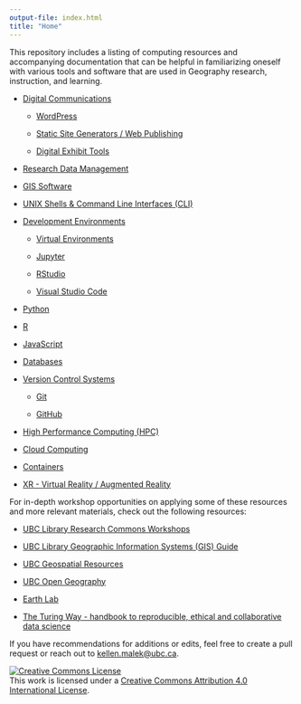 ```yaml
---
output-file: index.html
title: "Home"
---
```


This repository includes a listing of computing resources and accompanying
documentation that can be helpful in familiarizing oneself with various tools
and software that are used in Geography research, instruction, and learning.

- [Digital Communications](https://UBC-Geography.github.io/computing-resources/digital-communications/index.html)

  - [WordPress](https://UBC-Geography.github.io/computing-resources/digital-communications/#wordpress)

  - [Static Site Generators / Web Publishing](https://UBC-Geography.github.io/computing-resources/digital-communications#static-site-generators-ssg-web-publishing)

  - [Digital Exhibit Tools](https://UBC-Geography.github.io/computing-resources/digital-communications#digital-exhibit-tools)

- [Research Data Management](https://UBC-Geography.github.io/computing-resources/research-data-management#research-data-management-rdm)

- [GIS Software](https://UBC-Geography.github.io/computing-resources/gis-software#gis-software)

- [UNIX Shells & Command Line Interfaces (CLI)](https://UBC-Geography.github.io/computing-resources/unix-shells-and-clis#unix-shells--command-line-interfaces-cli)

- [Development Environments](https://UBC-Geography.github.io/computing-resources/development-environments#development-environments)

  - [Virtual Environments](https://UBC-Geography.github.io/computing-resources/development-environments#virtual-environment-managers)

  - [Jupyter](https://UBC-Geography.github.io/computing-resources/development-environments#jupyter)

  - [RStudio](https://UBC-Geography.github.io/computing-resources/development-environments#rstudio)

  - [Visual Studio Code](https://UBC-Geography.github.io/computing-resources/development-environments#visual-studio-code)

- [Python](https://UBC-Geography.github.io/computing-resources/python#python)

- [R](https://UBC-Geography.github.io/computing-resources/r#r)

- [JavaScript](https://UBC-Geography.github.io/computing-resources/javascript#javascript)

- [Databases](https://UBC-Geography.github.io/computing-resources/databases#databases)

- [Version Control Systems](https://UBC-Geography.github.io/computing-resources/version-control-systems#version-control-systems)

  - [Git](https://UBC-Geography.github.io/computing-resources/version-control-systems#git)

  - [GitHub](https://UBC-Geography.github.io/computing-resources/version-control-systems#github)

- [High Performance Computing (HPC)](https://UBC-Geography.github.io/computing-resources/high-performance-computing#high-performance-computing)

- [Cloud Computing](https://UBC-Geography.github.io/computing-resources/cloud-computing#cloud-computing)

- [Containers](https://UBC-Geography.github.io/computing-resources/containers#containers)

- [XR - Virtual Reality / Augmented Reality](https://UBC-Geography.github.io/computing-resources/xr#xr---virtual-reality--augmented-reality)

For in-depth workshop opportunities on applying some of these resources and more
relevant materials, check out the following resources:

- [UBC Library Research Commons Workshops](https://researchcommons.library.ubc.ca/workshops/)

- [UBC Library Geographic Information Systems (GIS) Guide](https://guides.library.ubc.ca/gis)

- [UBC Geospatial Resources](https://gis.ubc.ca/)

- [UBC Open Geography](https://open.geog.ubc.ca/)

- [Earth Lab](https://www.earthdatascience.org/)

- [The Turing Way - handbook to reproducible, ethical and collaborative data science](https://the-turing-way.netlify.app/index.html)

If you have recommendations for additions or edits, feel free to create a pull
request or reach out to kellen.malek@ubc.ca.

<a rel="license" href="http://creativecommons.org/licenses/by/4.0/"><img alt="Creative Commons License" style="border-width:0" src="https://i.creativecommons.org/l/by/4.0/80x15.png" /></a><br />This
work is licensed under a
<a rel="license" href="http://creativecommons.org/licenses/by/4.0/">Creative
Commons Attribution 4.0 International License</a>.
